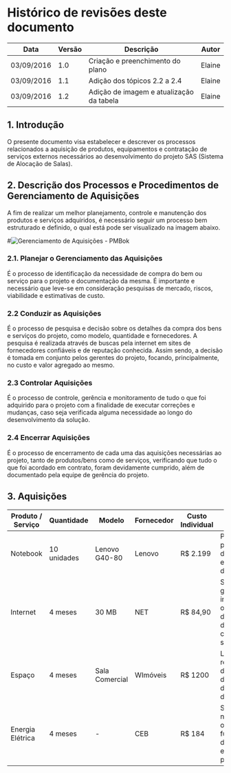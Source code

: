 # Histórico de revisões deste documento

|Data       |Versão|Descrição     |Autor  |
|-----------|------|--------------|-------|
|03/09/2016| 1.0| Criação e preenchimento do plano|Elaine|
|03/09/2016| 1.1| Adição dos tópicos 2.2 a 2.4|Elaine|
|03/09/2016| 1.2| Adição de imagem e atualização da tabela|Elaine|

## 1. Introdução
O presente documento visa estabelecer e descrever os processos relacionados a aquisição de produtos, equipamentos e contratação de serviços externos necessários ao desenvolvimento do projeto SAS (Sistema de Alocação de Salas).

## 2. Descrição dos Processos e Procedimentos de Gerenciamento de Aquisições

A fim de realizar um melhor planejamento, controle e manutenção dos produtos e serviços adquiridos, é necessário seguir um processo bem estruturado e definido, o qual está pode ser visualizado na imagem abaixo.

#![Gerenciamento de Aquisições - PMBok](https://raw.githubusercontent.com/wiki/fga-gpp-mds/2016.2-Time05-SalasFGA/img/gerenciamento-aquisicoes.jpg)

### 2.1. Planejar o Gerenciamento das Aquisições

É o processo de identificação da necessidade de compra do bem ou serviço para o projeto e documentação da mesma. É importante e  necessário que leve-se em consideração pesquisas de mercado, riscos, viabilidade e estimativas de custo.

### 2.2 Conduzir as Aquisições

É o processo de pesquisa e decisão sobre os detalhes da compra dos bens e serviços do projeto, como modelo, quantidade e fornecedores. A pesquisa é realizada através de buscas pela internet em sites de fornecedores confiáveis e de reputação conhecida. Assim sendo, a decisão é tomada em conjunto pelos gerentes do projeto, focando, principalmente, no custo e valor agregado ao mesmo.

### 2.3 Controlar Aquisições

É o processo de  controle, gerência e monitoramento de tudo o que foi adquirido para o projeto com a finalidade de executar correções e mudanças, caso seja verificada alguma necessidade ao longo do desenvolvimento da solução.

### 2.4 Encerrar Aquisições

É o processo  de encerramento de cada uma das aquisições necessárias ao projeto, tanto de produtos/bens como de serviços, verificando que tudo o que foi acordado em contrato, foram devidamente cumprido, além de documentado pela equipe de gerência do projeto. 

## 3. Aquisições

|Produto / Serviço|Quantidade|Modelo|Fornecedor|Custo Individual|Necessidade|
|-----------------|----------|------|----------|----------------|-----------|
| Notebook | 10 unidades | Lenovo G40-80 | Lenovo | R$ 2.199 | Produto primordial para o desenvolvimento e documentação da solução |
| Internet | 4 meses | 30 MB | NET | R$ 84,90 | Serviço de grande importância para o desenvolvimento, documentação e controle da solução |
| Espaço | 4 meses | Sala Comercial | WImóveis | R$ 1200 | Local para reuniões e desenvolvimento de código e documentação da solução |
| Energia Elétrica | 4 meses | - | CEB | R$ 184| Serviço necessário para o correto funcionamento dos equipamentos do projeto |